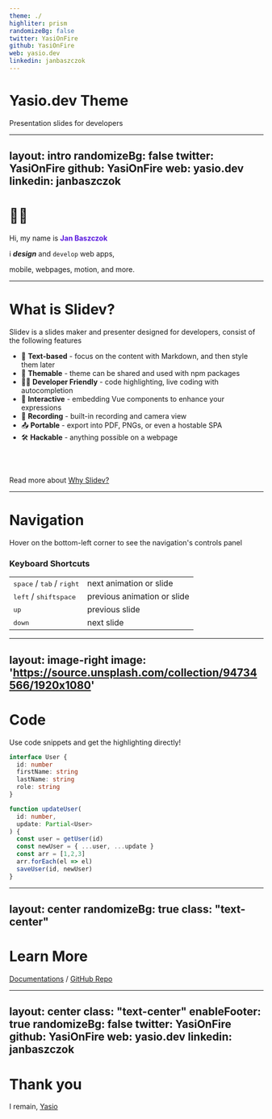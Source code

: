 ```yaml
---
theme: ./
highliter: prism
randomizeBg: false
twitter: YasiOnFire
github: YasiOnFire
web: yasio.dev
linkedin: janbaszczok
---
```

# Yasio.dev Theme

Presentation slides for developers

---
layout: intro
randomizeBg: false
twitter: YasiOnFire
github: YasiOnFire
web: yasio.dev
linkedin: janbaszczok
---

# 👋🏻

Hi, my name is <strong style="color:#5918df" class="text-3xl">Jan Baszczok</strong>

i ***design*** and `develop` web apps,

mobile, webpages, motion, and more.

<!--
test notes
-->

---

# What is Slidev?

Slidev is a slides maker and presenter designed for developers, consist of the following features

- 📝 **Text-based** - focus on the content with Markdown, and then style them later
- 🎨 **Themable** - theme can be shared and used with npm packages
- 🧑‍💻 **Developer Friendly** - code highlighting, live coding with autocompletion
- 🤹 **Interactive** - embedding Vue components to enhance your expressions
- 🎥 **Recording** - built-in recording and camera view
- 📤 **Portable** - export into PDF, PNGs, or even a hostable SPA
- 🛠 **Hackable** - anything possible on a webpage

<br>
<br>

Read more about [Why Slidev?](https://sli.dev/guide/why)


---

# Navigation

Hover on the bottom-left corner to see the navigation's controls panel

### Keyboard Shortcuts

|     |     |
| --- | --- |
| <kbd>space</kbd> / <kbd>tab</kbd> / <kbd>right</kbd> | next animation or slide |
| <kbd>left</kbd>  / <kbd>shift</kbd><kbd>space</kbd> | previous animation or slide |
| <kbd>up</kbd> | previous slide |
| <kbd>down</kbd> | next slide |

---
layout: image-right
image: 'https://source.unsplash.com/collection/94734566/1920x1080'
---

# Code

Use code snippets and get the highlighting directly!

```ts {all|2,3|5|all}
interface User {
  id: number
  firstName: string
  lastName: string
  role: string
}

function updateUser(
  id: number,
  update: Partial<User>
) {
  const user = getUser(id)
  const newUser = { ...user, ...update }
  const arr = [1,2,3]
  arr.forEach(el => el)
  saveUser(id, newUser)
}
```

---
layout: center
randomizeBg: true
class: "text-center"
---

# Learn More

[Documentations](https://sli.dev) / [GitHub Repo](https://github.com/slidevjs/slidev)

---
layout: center
class: "text-center"
enableFooter: true
randomizeBg: false
twitter: YasiOnFire
github: YasiOnFire
web: yasio.dev
linkedin: janbaszczok
---

# Thank you

<span class="opacity-70 text-primary">I remain, [Yasio](https://yasio.dev)</span>
